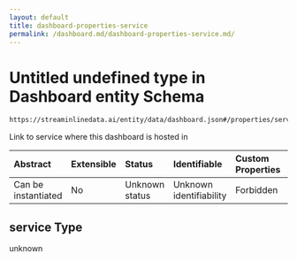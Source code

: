 ```yaml
---
layout: default
title: dashboard-properties-service
permalink: /dashboard.md/dashboard-properties-service.md/
---
```

# Untitled undefined type in Dashboard entity Schema

```txt
https://streaminlinedata.ai/entity/data/dashboard.json#/properties/service
```

Link to service where this dashboard is hosted in

| Abstract            | Extensible | Status         | Identifiable            | Custom Properties | Additional Properties | Access Restrictions | Defined In                                                           |
| :------------------ | :--------- | :------------- | :---------------------- | :---------------- | :-------------------- | :------------------ | :------------------------------------------------------------------- |
| Can be instantiated | No         | Unknown status | Unknown identifiability | Forbidden         | Allowed               | none                | [dashboard.json*](dashboard.md "open original schema") |

## service Type

unknown
